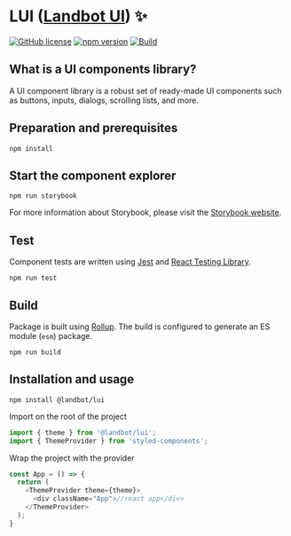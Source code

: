 # LUI ([Landbot UI](https://landbot.io/)) ✨

[![GitHub
license](https://img.shields.io/badge/license-MIT-blue.svg)](https://github.com/landbot-org/lui/blob/main/LICENSE)
[![npm version](https://img.shields.io/npm/v/@landbot/lui)](https://www.npmjs.com/package/@landbot/lui)
[![Build](https://github.com/landbot-org/lui/actions/workflows/build.yml/badge.svg)](https://github.com/landbot-org/lui/actions/workflows/build.yml)

## What is a UI components library?

A UI component library is a robust set of ready-made UI components such as buttons, inputs, dialogs, scrolling lists,
and more.

## Preparation and prerequisites

```shell
npm install
```

## Start the component explorer

```shell
npm run storybook
```

For more information about Storybook, please visit the [Storybook website](https://storybook.js.org/).

## Test

Component tests are written using [Jest](https://jestjs.io/) and [React Testing Library](https://testing-library.com/).

```shell
npm run test
```

## Build

Package is built using [Rollup](https://rollupjs.org/guide/en/). The build is configured to generate an ES module
(`esm`) package.

```shell
npm run build
```

## Installation and usage

```shell
npm install @landbot/lui
```

Import on the root of the project

```js
import { theme } from '@landbot/lui';
import { ThemeProvider } from 'styled-components';
```

Wrap the project with the provider

```js
const App = () => {
  return (
    <ThemeProvider theme={theme}>
      <div className="App">//react app</div>
    </ThemeProvider>
  );
}
```
